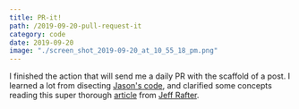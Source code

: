 ```yaml
---
title: PR-it!
path: /2019-09-20-pull-request-it
category: code
date: 2019-09-20
image: "./screen_shot_2019-09-20_at_10_55_18_pm.png"
---
```


I finished the action that will send me a daily PR with the scaffold of a post. I learned a lot from disecting [Jason's code](https://github.com/jasonEtco), and clarified some concepts reading this super thorough [article](https://jeffrafter.com/working-with-github-actions/) from [Jeff Rafter](https://twitter.com/jeffrafter).
